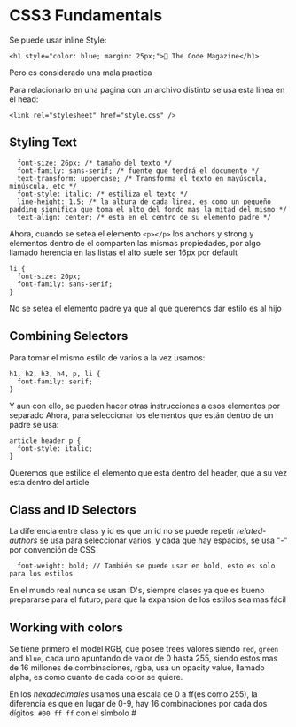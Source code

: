 # CSS3 Fundamentals

Se puede usar inline Style:

```
<h1 style="color: blue; margin: 25px;">📘 The Code Magazine</h1>
```

Pero es considerado una mala practica

Para relacionarlo en una pagina con un archivo distinto se usa esta linea en el head:

```
<link rel="stylesheet" href="style.css" />
```

## Styling Text

```
  font-size: 26px; /* tamaño del texto */
  font-family: sans-serif; /* fuente que tendrá el documento */
  text-transform: uppercase; /* Transforma el texto en mayúscula, minúscula, etc */
  font-style: italic; /* estiliza el texto */
  line-height: 1.5; /* la altura de cada linea, es como un pequeño padding significa que toma el alto del fondo mas la mitad del mismo */
  text-align: center; /* esta en el centro de su elemento padre */
```

Ahora, cuando se setea el elemento `<p></p>` los anchors y strong y elementos dentro de el comparten las mismas propiedades, por algo llamado herencia en las listas el alto suele ser 16px por default

```
li {
  font-size: 20px;
  font-family: sans-serif;
}
```

No se setea el elemento padre ya que al que queremos dar estilo es al hijo

## Combining Selectors

Para tomar el mismo estilo de varios a la vez usamos:

```
h1, h2, h3, h4, p, li {
  font-family: serif;
}
```

Y aun con ello, se pueden hacer otras instrucciones a esos elementos por separado
Ahora, para seleccionar los elementos que están dentro de un padre se usa:

```
article header p {
  font-style: italic;
}
```

Queremos que estilice el elemento que esta dentro del header, que a su vez esta dentro del article

## Class and ID Selectors

La diferencia entre class y id es que un id no se puede repetir
_related-authors_ se usa para seleccionar varios, y cada que hay espacios, se usa "-" por convención de CSS

```
  font-weight: bold; // También se puede usar en bold, esto es solo para los estilos
```

En el mundo real nunca se usan ID's, siempre clases ya que es bueno prepararse para el futuro, para que la expansion de los estilos sea mas fácil

## Working with colors

Se tiene primero el model RGB, que posee trees valores siendo `red`, `green` and `blue`, cada uno apuntando de valor de 0 hasta 255, siendo estos mas de 16 millones de combinaciones, rgba, usa un opacity value, llamado alpha, es como cuanto de cada color se quiere.

En los _hexadecimales_ usamos una escala de 0 a ff(es como 255), la diferencia es que en lugar de 0-9, hay 16 combinaciones por cada dos dígitos: `#00 ff ff` con el símbolo _#_
